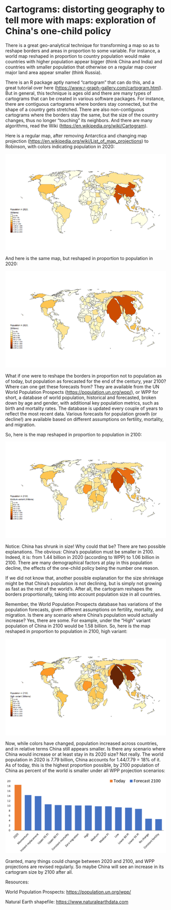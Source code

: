 # Cartograms: distorting geography to tell more with maps: exploration of China's one-child policy

There is a great geo-analytical technique for transforming a map so as to reshape borders and areas in proportion to some variable. For instance, a world map reshaped in proportion to country population would make countries with higher population appear bigger (think China and India) and countries with smaller population that otherwise on a regular map cover major land area appear smaller (think Russia).

There is an R package aptly named “cartogram” that can do this, and a great tutorial over here (https://www.r-graph-gallery.com/cartogram.html). But in general, this technique is ages old and there are many types of cartograms that can be created in various software packages. For instance, there are contiguous cartograms where borders stay connected, but the shape of a country gets stretched. There are also non-contiguous cartograms where the borders stay the same, but the size of the country changes, thus no longer “touching” its neighbors. And there are many algorithms, read the Wiki (https://en.wikipedia.org/wiki/Cartogram).

Here is a regular map, after removing Antarctica and changing map projection (https://en.wikipedia.org/wiki/List_of_map_projections) to Robinson, with colors indicating population in 2020:

![World map](https://raw.githubusercontent.com/evpu/Cartogram-WPP/master/world_2020.png)

And here is the same map, but reshaped in proportion to population in 2020:

![Cartogram based on population in 2020](https://raw.githubusercontent.com/evpu/Cartogram-WPP/master/cartogram_2020.png)

What if one were to reshape the borders in proportion not to population as of today, but population as forecasted for the end of the century, year 2100? Where can one get these forecasts from? They are available from the UN World Population Prospects (https://population.un.org/wpp/), or WPP for short, a database of world population, historical and forecasted, broken down by age and gender, with additional key population metrics, such as birth and mortality rates. The database is updated every couple of years to reflect the most recent data. Various forecasts for population growth (or decline!) are available based on different assumptions on fertility, mortality, and migration.

So, here is the map reshaped in proportion to population in 2100:

![Cartogram based on population in 2100](https://raw.githubusercontent.com/evpu/Cartogram-WPP/master/cartogram_2100_medium.png)

Notice: China has shrunk in size! Why could that be? There are two possible explanations. The obvious: China’s population must be smaller in 2100. Indeed, it is: from 1.44 billion in 2020 (according to WPP) to 1.06 billion in 2100. There are many demographical factors at play in this population decline, the effects of the one-child policy being the number one reason.

If we did not know that, another possible explanation for the size shrinkage might be that China’s population is not declining, but is simply not growing as fast as the rest of the world’s. After all, the cartogram reshapes the borders proportionally, taking into account population size in all countries.

Remember, the World Population Prospects database has variations of the population forecasts, given different assumptions on fertility, mortality, and migration. Is there any scenario where China’s population would actually increase? Yes, there are some. For example, under the “High” variant population of China in 2100 would be 1.58 billion.
So, here is the map reshaped in proportion to population in 2100, high variant:

![Cartogram based on population in 2100, high variant](https://raw.githubusercontent.com/evpu/Cartogram-WPP/master/cartogram_2100_high.png)

Now, while colors have changed, population increased across countries, and in relative terms China still appears smaller. Is there any scenario where China would increase or at least stay in its 2020 size? Not really. The world population in 2020 is 7.79 billion, China accounts for 1.44/7.79 = 18% of it. As of today, this is the highest proportion possible, by 2100 population of China as percent of the world is smaller under all WPP projection scenarios:

![ Population of China as Percent of the World](https://raw.githubusercontent.com/evpu/Cartogram-WPP/master/forecast_variants.png)

Granted, many things could change between 2020 and 2100, and WPP projections are revised regularly. So maybe China will see an increase in its cartogram size by 2100 after all.

Resources:

World Population Prospects: https://population.un.org/wpp/

Natural Earth shapefile: https://www.naturalearthdata.com
